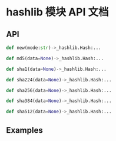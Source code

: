 # hashlib 模块 API 文档

## API

``` python
def new(mode:str)->_hashlib.Hash:...
```

``` python
def md5(data=None)->_hashlib.Hash:...
```

``` python
def sha1(data=None)->_hashlib.Hash:...
```

``` python
def sha224(data=None)->_hashlib.Hash:...
```

``` python
def sha256(data=None)->_hashlib.Hash:...
```

``` python
def sha384(data=None)->_hashlib.Hash:...
```

``` python
def sha512(data=None)->_hashlib.Hash:...
```



## Examples

